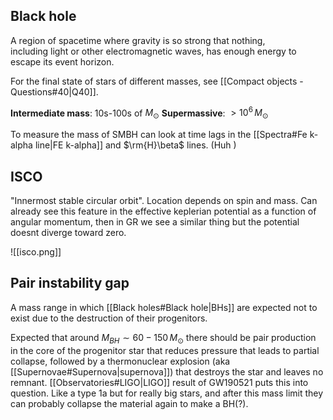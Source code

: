 ## Black hole
A region of spacetime where gravity is so strong that nothing, including light or other electromagnetic waves, has enough energy to escape its event horizon.

For the final state of stars of different masses, see [[Compact objects - Questions#40|Q40]].

**Intermediate mass**: 10s-100s of $M_\odot$
**Supermassive**: $>10^6\,M_\odot$ 

To measure the mass of SMBH can look at time lags in the [[Spectra#Fe k-alpha line|FE k-alpha]] and $\rm{H}\beta$ lines. (Huh )


## ISCO
"Innermost stable circular orbit". Location depends on spin and mass. Can already see this feature in the effective keplerian potential as a function of angular momentum, then in GR we see a similar thing but the potential doesnt diverge toward zero. 

![[isco.png]]

## Pair instability gap
A mass range in which [[Black holes#Black hole|BHs]] are expected not to exist due to the destruction of their progenitors.

Expected that around $M_{BH} \sim 60-150\,M_\odot$ there should be pair production in the core of the progenitor star that reduces pressure that leads to partial collapse, followed by a thermonuclear explosion (aka [[Supernovae#Supernova|supernova]]) that destroys the star and leaves no remnant. [[Observatories#LIGO|LIGO]] result of GW190521 puts this into question. Like a type 1a but for really big stars, and after this mass limit they can probably collapse the material again to make a BH(?).